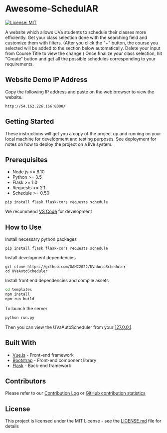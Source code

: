 # Awesome-SchedulAR

[![License: MIT](https://img.shields.io/badge/License-MIT-yellow.svg)](https://opensource.org/licenses/MIT)

A website which allows UVa students to schedule their classes more efficiently. Get your class selection done with the searching field and customize them with filters. (After you click the "+" button, the course you selected will be added to the section below automatically. Delete your input from Course Title to view the change.) Once finalize your class selection, hit "Create" button and get all the possible schedules corresponding to your requirements.

## Website Demo IP Address

Copy the following IP address and paste on the web browser to view the website.

```
http://54.162.226.166:8000/
```

## Getting Started

These instructions will get you a copy of the project up and running on your local machine for development and testing purposes. See deployment for notes on how to deploy the project on a live system.

## Prerequisites

- Node.js >= 8.10
- Python >= 3.5
- Flask >= 1.0
- Requests >= 2.1
- Schedule >= 0.50

```
pip install flask flask-cors requests schedule
```

We recommend [VS Code](https://code.visualstudio.com/) for development

## How to Use

Install necessary python packages

```
pip install flask flask-cors requests schedule
```

Install development dependencies

```
git clone https://github.com/OAHC2022/UVaAutoScheduler
cd UVaAutoScheduler
```

Install front end dependencies and compile assets

```bash
cd templates
npm install
npm run build
```

To launch the server

```bash
python run.py
```

Then you can view the UVaAutoScheduler from your [127.0.0.1](http://127.0.0.1:8000/).

## Built With

- [Vue.js](https://vuejs.org) - Front-end framework
- [Bootstrap](https://getbootstrap.com/) - Front-end component library
- [Flask](http://flask.pocoo.org/) - Back-end framework

## Contributors

Please refer to our [Contribution Log](/Contribution.md) or [GitHub contribution statistics](https://github.com/OAHC2022/UVaAutoScheduler/graphs/contributors)

## License

This project is licensed under the MIT License - see the [LICENSE.md](LICENSE.md) file for details
